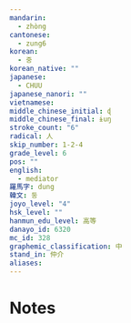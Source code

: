 ```yaml
---
mandarin:
  - zhòng
cantonese:
  - zung6
korean:
  - 중
korean_native: ""
japanese:
  - CHUU
japanese_nanori: ""
vietnamese:
middle_chinese_initial: ɖ
middle_chinese_final: ɨuŋ
stroke_count: "6"
radical: 人
skip_number: 1-2-4
grade_level: 6
pos: ""
english:
  - mediator
羅馬字: dung
韓文: 둥
joyo_level: "4"
hsk_level: ""
hanmun_edu_level: 高等
danayo_id: 6320
mc_id: 328
graphemic_classification: 中
stand_in: 仲介
aliases:
---
```


# Notes
